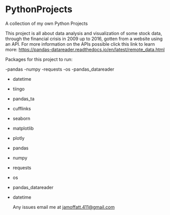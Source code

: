 # PythonProjects
A collection of my own Python Projects 

This project is all about data analysis and visualization of some stock data, through the financial crisis in 2009 up to 2016, gotten from a website using an API. For more information on the APIs possible click this link to learn more: https://pandas-datareader.readthedocs.io/en/latest/remote_data.html

Packages for this project to run:


-pandas
-numpy
-requests
-os
-pandas_datareader
- datetime
- tiingo
- pandas_ta
- cufflinks
- seaborn
- matplotlib
- plotly
- pandas
- numpy
- requests
- os
- pandas_datareader
- datetime

  Any issues email me at jamoffatt.411@gmail.com
